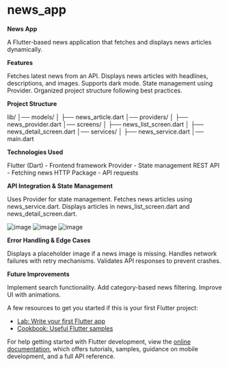 # news_app

****News App****

A Flutter-based news application that fetches and displays news articles dynamically.

**Features**

Fetches latest news from an API.
Displays news articles with headlines, descriptions, and images.
Supports dark mode.
State management using Provider.
Organized project structure following best practices.

**Project Structure**

lib/
│── models/
│   ├── news_article.dart
│── providers/
│   ├── news_provider.dart
│── screens/
│   ├── news_list_screen.dart
│   ├── news_detail_screen.dart
│── services/
│   ├── news_service.dart
│── main.dart


**Technologies Used**

Flutter (Dart) - Frontend framework
Provider - State management
REST API - Fetching news
HTTP Package - API requests

**API Integration & State Management**

Uses Provider for state management.
Fetches news articles using news_service.dart.
Displays articles in news_list_screen.dart and news_detail_screen.dart.


![image](https://github.com/user-attachments/assets/439e656d-c236-4d6b-93cb-e43f8bf515af)
![image](https://github.com/user-attachments/assets/b758dddc-a334-4ea0-970f-20c71ff1bb5b)
![image](https://github.com/user-attachments/assets/bb0c1df7-1c28-4ec5-af1d-59197a6f6009)




**Error Handling & Edge Cases**

Displays a placeholder image if a news image is missing.
Handles network failures with retry mechanisms.
Validates API responses to prevent crashes.

**Future Improvements**

Implement search functionality.
Add category-based news filtering.
Improve UI with animations.






A few resources to get you started if this is your first Flutter project:

- [Lab: Write your first Flutter app](https://docs.flutter.dev/get-started/codelab)
- [Cookbook: Useful Flutter samples](https://docs.flutter.dev/cookbook)

For help getting started with Flutter development, view the
[online documentation](https://docs.flutter.dev/), which offers tutorials,
samples, guidance on mobile development, and a full API reference.
